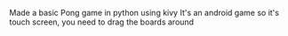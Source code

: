 Made a basic Pong game in python using kivy
It's an android game so it's touch screen, you need to drag the boards around
